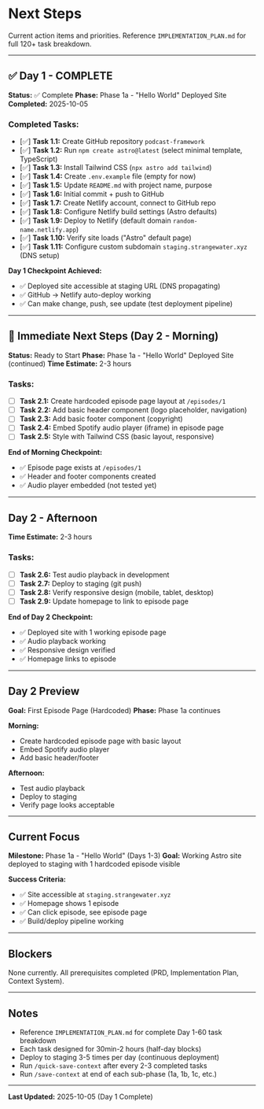 # Next Steps

Current action items and priorities. Reference `IMPLEMENTATION_PLAN.md` for full 120+ task breakdown.

---

## ✅ Day 1 - COMPLETE

**Status:** ✅ Complete
**Phase:** Phase 1a - "Hello World" Deployed Site
**Completed:** 2025-10-05

### Completed Tasks:
- [✅] **Task 1.1:** Create GitHub repository `podcast-framework`
- [✅] **Task 1.2:** Run `npm create astro@latest` (select minimal template, TypeScript)
- [✅] **Task 1.3:** Install Tailwind CSS (`npx astro add tailwind`)
- [✅] **Task 1.4:** Create `.env.example` file (empty for now)
- [✅] **Task 1.5:** Update `README.md` with project name, purpose
- [✅] **Task 1.6:** Initial commit + push to GitHub
- [✅] **Task 1.7:** Create Netlify account, connect to GitHub repo
- [✅] **Task 1.8:** Configure Netlify build settings (Astro defaults)
- [✅] **Task 1.9:** Deploy to Netlify (default domain `random-name.netlify.app`)
- [✅] **Task 1.10:** Verify site loads ("Astro" default page)
- [✅] **Task 1.11:** Configure custom subdomain `staging.strangewater.xyz` (DNS setup)

**Day 1 Checkpoint Achieved:**
- ✅ Deployed site accessible at staging URL (DNS propagating)
- ✅ GitHub → Netlify auto-deploy working
- ✅ Can make change, push, see update (test deployment pipeline)

---

## 🎯 Immediate Next Steps (Day 2 - Morning)

**Status:** Ready to Start
**Phase:** Phase 1a - "Hello World" Deployed Site (continued)
**Time Estimate:** 2-3 hours

### Tasks:
- [ ] **Task 2.1:** Create hardcoded episode page layout at `/episodes/1`
- [ ] **Task 2.2:** Add basic header component (logo placeholder, navigation)
- [ ] **Task 2.3:** Add basic footer component (copyright)
- [ ] **Task 2.4:** Embed Spotify audio player (iframe) in episode page
- [ ] **Task 2.5:** Style with Tailwind CSS (basic layout, responsive)

**End of Morning Checkpoint:**
- ✅ Episode page exists at `/episodes/1`
- ✅ Header and footer components created
- ✅ Audio player embedded (not tested yet)

---

## Day 2 - Afternoon

**Time Estimate:** 2-3 hours

### Tasks:
- [ ] **Task 2.6:** Test audio playback in development
- [ ] **Task 2.7:** Deploy to staging (git push)
- [ ] **Task 2.8:** Verify responsive design (mobile, tablet, desktop)
- [ ] **Task 2.9:** Update homepage to link to episode page

**End of Day 2 Checkpoint:**
- ✅ Deployed site with 1 working episode page
- ✅ Audio playback working
- ✅ Responsive design verified
- ✅ Homepage links to episode

---

## Day 2 Preview

**Goal:** First Episode Page (Hardcoded)
**Phase:** Phase 1a continues

**Morning:**
- Create hardcoded episode page with basic layout
- Embed Spotify audio player
- Add basic header/footer

**Afternoon:**
- Test audio playback
- Deploy to staging
- Verify page looks acceptable

---

## Current Focus

**Milestone:** Phase 1a - "Hello World" (Days 1-3)
**Goal:** Working Astro site deployed to staging with 1 hardcoded episode visible

**Success Criteria:**
- ✅ Site accessible at `staging.strangewater.xyz`
- ✅ Homepage shows 1 episode
- ✅ Can click episode, see episode page
- ✅ Build/deploy pipeline working

---

## Blockers

None currently. All prerequisites completed (PRD, Implementation Plan, Context System).

---

## Notes

- Reference `IMPLEMENTATION_PLAN.md` for complete Day 1-60 task breakdown
- Each task designed for 30min-2 hours (half-day blocks)
- Deploy to staging 3-5 times per day (continuous deployment)
- Run `/quick-save-context` after every 2-3 completed tasks
- Run `/save-context` at end of each sub-phase (1a, 1b, 1c, etc.)

---

**Last Updated:** 2025-10-05 (Day 1 Complete)
